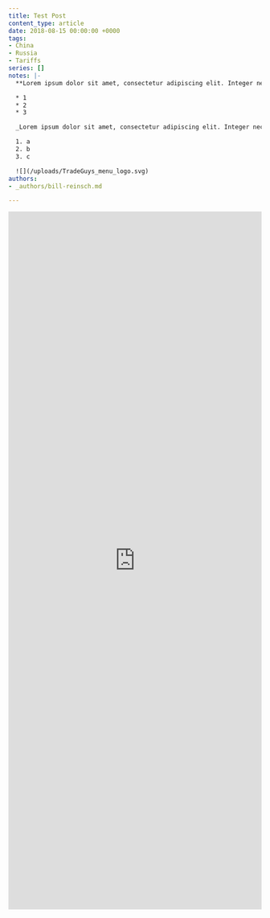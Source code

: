 ```yaml
---
title: Test Post
content_type: article
date: 2018-08-15 00:00:00 +0000
tags:
- China
- Russia
- Tariffs
series: []
notes: |-
  **Lorem ipsum dolor sit amet, consectetur adipiscing elit. Integer nec odio. Praesent libero. Sed cursus ante dapibus diam. Sed nisi. Nulla quis sem at nib.**

  * 1
  * 2
  * 3

  _Lorem ipsum dolor sit amet, consectetur adipiscing elit. Integer nec odio. Praesent libero. Sed cursus ante dapibus diam. Sed nisi. Nulla quis sem at nib._

  1. a
  2. b
  3. c

  ![](/uploads/TradeGuys_menu_logo.svg)
authors:
- _authors/bill-reinsch.md

---
```

<div class="fullWidthFeatureContent">
	<iframe class="interactive-iframe js-iframeResizeEnabled" width="100%" height="1388px" scrolling="no" frameborder="no" src="https://csis-ilab.github.io/cpower-viz/global-gender-inequality/gender-inequality/dist/"></iframe>
</div>